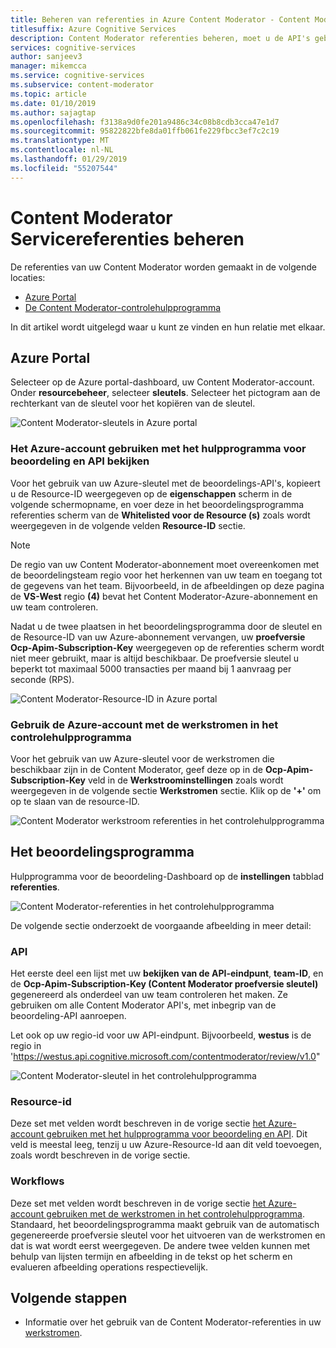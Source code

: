 ```yaml
---
title: Beheren van referenties in Azure Content Moderator - Content Moderator
titlesuffix: Azure Cognitive Services
description: Content Moderator referenties beheren, moet u de API's gebruiken.
services: cognitive-services
author: sanjeev3
manager: mikemcca
ms.service: cognitive-services
ms.subservice: content-moderator
ms.topic: article
ms.date: 01/10/2019
ms.author: sajagtap
ms.openlocfilehash: f3138a9d0fe201a9486c34c08b8cdb3cca47e1d7
ms.sourcegitcommit: 95822822bfe8da01ffb061fe229fbcc3ef7c2c19
ms.translationtype: MT
ms.contentlocale: nl-NL
ms.lasthandoff: 01/29/2019
ms.locfileid: "55207544"
---
```

# <a name="manage-content-moderator-service-credentials"></a>Content Moderator Servicereferenties beheren

De referenties van uw Content Moderator worden gemaakt in de volgende locaties:

- [Azure Portal](https://ms.portal.azure.com/#create/Microsoft.CognitiveServicesContentModerator)
- [De Content Moderator-controlehulpprogramma](https://contentmoderator.cognitive.microsoft.com/)

In dit artikel wordt uitgelegd waar u kunt ze vinden en hun relatie met elkaar.

## <a name="the-azure-portal"></a>Azure Portal

Selecteer op de Azure portal-dashboard, uw Content Moderator-account. Onder **resourcebeheer**, selecteer **sleutels**. Selecteer het pictogram aan de rechterkant van de sleutel voor het kopiëren van de sleutel.

![Content Moderator-sleutels in Azure portal](images/credentials-azure-portal-keys.PNG)

### <a name="use-the-azure-account-with-the-review-tool-and-review-api"></a>Het Azure-account gebruiken met het hulpprogramma voor beoordeling en API bekijken
Voor het gebruik van uw Azure-sleutel met de beoordelings-API's, kopieert u de Resource-ID weergegeven op de **eigenschappen** scherm in de volgende schermopname, en voer deze in het beoordelingsprogramma referenties scherm van de **Whitelisted voor de Resource (s)** zoals wordt weergegeven in de volgende velden **Resource-ID** sectie. 

> [!NOTE]
> De regio van uw Content Moderator-abonnement moet overeenkomen met de beoordelingsteam regio voor het herkennen van uw team en toegang tot de gegevens van het team. Bijvoorbeeld, in de afbeeldingen op deze pagina de **VS-West** regio **(4)** bevat het Content Moderator-Azure-abonnement en uw team controleren.
>
> Nadat u de twee plaatsen in het beoordelingsprogramma door de sleutel en de Resource-ID van uw Azure-abonnement vervangen, uw **proefversie Ocp-Apim-Subscription-Key** weergegeven op de referenties scherm wordt niet meer gebruikt, maar is altijd beschikbaar.
> De proefversie sleutel u beperkt tot maximaal 5000 transacties per maand bij 1 aanvraag per seconde (RPS).

![Content Moderator-Resource-ID in Azure portal](images/credentials-azure-portal-resourceid.PNG)

### <a name="use-the-azure-account-with-the-workflows-in-the-review-tool"></a>Gebruik de Azure-account met de werkstromen in het controlehulpprogramma

Voor het gebruik van uw Azure-sleutel voor de werkstromen die beschikbaar zijn in de Content Moderator, geef deze op in de **Ocp-Apim-Subscription-Key** veld in de **Werkstroominstellingen** zoals wordt weergegeven in de volgende sectie  **Werkstromen** sectie. Klik op de **'+'** om op te slaan van de resource-ID.

![Content Moderator werkstroom referenties in het controlehulpprogramma](images/credentials-workflow.PNG)

## <a name="the-review-tool"></a>Het beoordelingsprogramma

Hulpprogramma voor de beoordeling-Dashboard op de **instellingen** tabblad **referenties**.

![Content Moderator-referenties in het controlehulpprogramma](images/credentials-trial-resource-workflow.PNG)

De volgende sectie onderzoekt de voorgaande afbeelding in meer detail:

### <a name="api"></a>API

Het eerste deel een lijst met uw **bekijken van de API-eindpunt**, **team-ID**, en de **Ocp-Apim-Subscription-Key (Content Moderator proefversie sleutel)** gegenereerd als onderdeel van uw team controleren het maken. Ze gebruiken om alle Content Moderator API's, met inbegrip van de beoordeling-API aanroepen.

Let ook op uw regio-id voor uw API-eindpunt. Bijvoorbeeld, **westus** is de regio in 'https://westus.api.cognitive.microsoft.com/contentmoderator/review/v1.0"

![Content Moderator-sleutel in het controlehulpprogramma](images/credentials-trialkey.PNG)

### <a name="resource-id"></a>Resource-id

Deze set met velden wordt beschreven in de vorige sectie [het Azure-account gebruiken met het hulpprogramma voor beoordeling en API](credentials.md#use-the-azure-account-with-the-review-tool-and-review-api). Dit veld is meestal leeg, tenzij u uw Azure-Resource-Id aan dit veld toevoegen, zoals wordt beschreven in de vorige sectie.

### <a name="workflows"></a>Workflows

Deze set met velden wordt beschreven in de vorige sectie [het Azure-account gebruiken met de werkstromen in het controlehulpprogramma](credentials.md#use-the-azure-account-with-the-workflows-in-the-review-tool). Standaard, het beoordelingsprogramma maakt gebruik van de automatisch gegenereerde proefversie sleutel voor het uitvoeren van de werkstromen en dat is wat wordt eerst weergegeven. De andere twee velden kunnen met behulp van lijsten termijn en afbeelding in de tekst op het scherm en evalueren afbeelding operations respectievelijk.

## <a name="next-steps"></a>Volgende stappen

* Informatie over het gebruik van de Content Moderator-referenties in uw [werkstromen](workflows.md).
